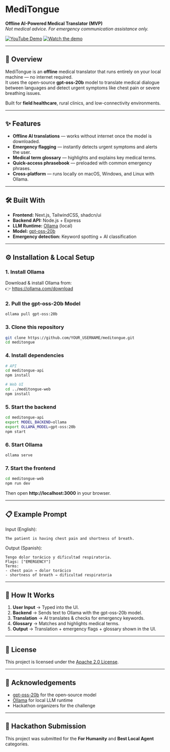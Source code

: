 # MediTongue

**Offline AI-Powered Medical Translator (MVP)**  
_Not medical advice. For emergency communication assistance only._

[![YouTube Demo](https://img.shields.io/badge/▶️%20Watch%20on%20YouTube-red?logo=youtube&logoColor=white)](https://www.youtube.com/watch?v=uaKViDVIqts)
[![Watch the demo](https://img.youtube.com/vi/uaKViDVIqts/maxresdefault.jpg)](https://www.youtube.com/watch?v=uaKViDVIqts)

---

## 🚀 Overview
MediTongue is an **offline** medical translator that runs entirely on your local machine — no internet required.  
It uses the open-source **gpt-oss-20b** model to translate medical dialogue between languages and detect urgent symptoms like chest pain or severe breathing issues.

Built for **field healthcare**, rural clinics, and low-connectivity environments.

---

## ✨ Features
- **Offline AI translations** — works without internet once the model is downloaded.
- **Emergency flagging** — instantly detects urgent symptoms and alerts the user.
- **Medical term glossary** — highlights and explains key medical terms.
- **Quick-access phrasebook** — preloaded with common emergency phrases.
- **Cross-platform** — runs locally on macOS, Windows, and Linux with Ollama.

---

## 🛠 Built With
- **Frontend:** Next.js, TailwindCSS, shadcn/ui
- **Backend API:** Node.js + Express
- **LLM Runtime:** [Ollama](https://ollama.com/) (local)
- **Model:** [gpt-oss-20b](https://huggingface.co/openai/gpt-oss-20b)  
- **Emergency detection:** Keyword spotting + AI classification

---

## ⚙️ Installation & Local Setup

### 1. Install Ollama
Download & install Ollama from:  
👉 https://ollama.com/download

### 2. Pull the gpt-oss-20b Model
```bash
ollama pull gpt-oss:20b
```

### 3. Clone this repository
```bash
git clone https://github.com/YOUR_USERNAME/meditongue.git
cd meditongue
```

### 4. Install dependencies
```bash
# API
cd meditongue-api
npm install

# Web UI
cd ../meditongue-web
npm install
```

### 5. Start the backend
```bash
cd meditongue-api
export MODEL_BACKEND=ollama
export OLLAMA_MODEL=gpt-oss:20b
npm start
```

### 6. Start Ollama
```bash
ollama serve
```

### 7. Start the frontend
```bash
cd meditongue-web
npm run dev
```

Then open **http://localhost:3000** in your browser.

---

## 📋 Example Prompt
Input (English):  
```
The patient is having chest pain and shortness of breath.
```
Output (Spanish):  
```
Tengo dolor torácico y dificultad respiratoria.
Flags: ["EMERGENCY"]
Terms:
- chest pain → dolor torácico
- shortness of breath → dificultad respiratoria
```

---

## 🧠 How It Works
1. **User Input** → Typed into the UI.
2. **Backend** → Sends text to Ollama with the gpt-oss-20b model.
3. **Translation** → AI translates & checks for emergency keywords.
4. **Glossary** → Matches and highlights medical terms.
5. **Output** → Translation + emergency flags + glossary shown in the UI.

---

## 📜 License
This project is licensed under the [Apache 2.0 License](LICENSE).

---

## 🙌 Acknowledgements
- [gpt-oss-20b](https://huggingface.co/openai/gpt-oss-20b) for the open-source model
- [Ollama](https://ollama.com/) for local LLM runtime
- Hackathon organizers for the challenge

---

## 🔗 Hackathon Submission
This project was submitted for the **For Humanity** and **Best Local Agent** categories.  
